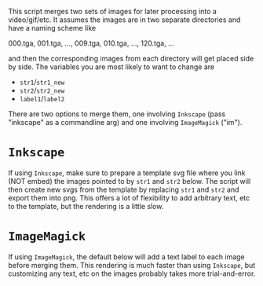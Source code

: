 This script merges two sets of images
for later processing into a video/gif/etc.
It assumes the images are in two separate 
directories and have a naming scheme like

000.tga, 001.tga, ..., 009.tga, 010.tga, ..., 120.tga, ...

and then the corresponding images from each directory
will get placed side by side. The variables you are
most likely to want to change are 

* `str1`/`str1_new`
* `str2`/`str2_new` 
* `label1`/`label2`

There are two options to merge them, one involving
`Inkscape` (pass "inkscape" as a commandline arg) and
one involving `ImageMagick` ("im").

# `Inkscape`
If using `Inkscape`, make sure to prepare a template svg
file where you link (NOT embed) the images pointed to 
by `str1` and `str2` below. The script will then create
new svgs from the template by replacing `str1` and `str2`
and export them into png.
This offers a lot of flexibility to add arbitrary text, etc
to the template, but the rendering is a little slow.

# `ImageMagick`
If using `ImageMagick`, the default below will add a
text label to each image before merging them.
This rendering is much faster than using `Inkscape`, 
but customizing any text, etc on the images
probably takes more trial-and-error.

